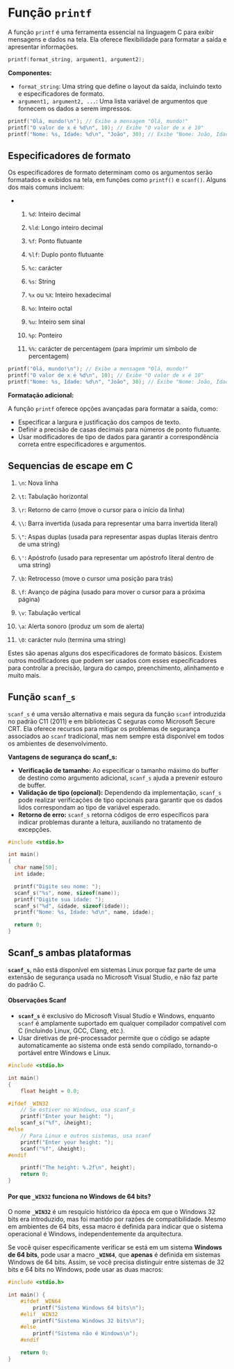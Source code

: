 # Função `printf`

A função `printf` é uma ferramenta essencial na linguagem C para exibir mensagens e dados na tela. Ela oferece flexibilidade para formatar a saída e apresentar informações.

```c
printf(format_string, argument1, argument2);
```

**Componentes:**

- `format_string`: Uma string que define o layout da saída, incluindo texto e especificadores de formato.
- `argument1, argument2, ...`: Uma lista variável de argumentos que fornecem os dados a serem impressos.

```c
printf("Olá, mundo!\n"); // Exibe a mensagem "Olá, mundo!"
printf("O valor de x é %d\n", 10); // Exibe "O valor de x é 10"
printf("Nome: %s, Idade: %d\n", "João", 30); // Exibe "Nome: João, Idade: 30"
```

## Especificadores de formato

Os especificadores de formato determinam como os argumentos serão formatados e exibidos na tela, em funções como `printf()` e `scanf()`. Alguns dos mais comuns incluem:

- 1. `%d`: Inteiro decimal
  
  2. `%ld`: Longo inteiro decimal
  
  3. `%f`: Ponto flutuante
  
  4. `%lf`: Duplo ponto flutuante
  
  5. `%c`: carácter
  
  6. `%s`: String
  
  7. `%x` ou `%X`: Inteiro hexadecimal
  
  8. `%o`: Inteiro octal
  
  9. `%u`: Inteiro sem sinal
  
  10. `%p`: Ponteiro
  
  11. `%%`: carácter de percentagem (para imprimir um símbolo de percentagem)

```c
printf("Olá, mundo!\n"); // Exibe a mensagem "Olá, mundo!"
printf("O valor de x é %d\n", 10); // Exibe "O valor de x é 10"
printf("Nome: %s, Idade: %d\n", "João", 30); // Exibe "Nome: João, Idade: 30"
```

**Formatação adicional:**

A função `printf` oferece opções avançadas para formatar a saída, como:

- Especificar a largura e justificação dos campos de texto.
- Definir a precisão de casas decimais para números de ponto flutuante.
- Usar modificadores de tipo de dados para garantir a correspondência correta entre especificadores e argumentos.

## Sequencias de escape em C

1. `\n`: Nova linha

2. `\t`: Tabulação horizontal

3. `\r`: Retorno de carro (move o cursor para o início da linha)

4. `\\`: Barra invertida (usada para representar uma barra invertida literal)

5. `\"`: Aspas duplas (usada para representar aspas duplas literais dentro de uma string)

6. `\'`: Apóstrofo (usado para representar um apóstrofo literal dentro de uma string)

7. `\b`: Retrocesso (move o cursor uma posição para trás)

8. `\f`: Avanço de página (usado para mover o cursor para a próxima página)

9. `\v`: Tabulação vertical

10. `\a`: Alerta sonoro (produz um som de alerta)

11. `\0`: carácter nulo (termina uma string)

Estes são apenas alguns dos especificadores de formato básicos. Existem outros modificadores que podem ser usados com esses especificadores para controlar a precisão, largura do campo, preenchimento, alinhamento e muito mais.

## Função `scanf_s`

`scanf_s` é uma versão alternativa e mais segura da função `scanf` introduzida no padrão C11 (2011) e em bibliotecas C seguras como Microsoft Secure CRT. Ela oferece recursos para mitigar os problemas de segurança associados ao `scanf` tradicional, mas nem sempre está disponível em todos os ambientes de desenvolvimento.

**Vantagens de segurança do scanf_s:**

- **Verificação de tamanho:** Ao especificar o tamanho máximo do buffer de destino como argumento adicional, `scanf_s` ajuda a prevenir estouro de buffer.
- **Validação de tipo (opcional):** Dependendo da implementação, `scanf_s` pode realizar verificações de tipo opcionais para garantir que os dados lidos correspondam ao tipo de variável esperado.
- **Retorno de erro:** `scanf_s` retorna códigos de erro específicos para indicar problemas durante a leitura, auxiliando no tratamento de excepções.

```c
#include <stdio.h>

int main() 
{
  char name[50];
  int idade;

  printf("Digite seu nome: ");
  scanf_s("%s", nome, sizeof(name));
  printf("Digite sua idade: ");
  scanf_s("%d", &idade, sizeof(idade));
  printf("Nome: %s, Idade: %d\n", name, idade);

  return 0;
}
```

## Scanf_s ambas plataformas

**`scanf_s`**, não está disponível em sistemas Linux porque faz parte de uma extensão de segurança usada no Microsoft Visual Studio, e não faz parte do padrão C.

#### Observações Scanf

- **`scanf_s`** é exclusivo do Microsoft Visual Studio e Windows, enquanto `scanf` é amplamente suportado em qualquer compilador compatível com C (incluindo Linux, GCC, Clang, etc.).
- Usar diretivas de pré-processador permite que o código se adapte automaticamente ao sistema onde está sendo compilado, tornando-o portável entre Windows e Linux.

```c
#include <stdio.h>

int main()
{
    float height = 0.0;

#ifdef _WIN32
    // Se estiver no Windows, usa scanf_s
    printf("Enter your height: ");
    scanf_s("%f", &height);
#else
    // Para Linux e outros sistemas, usa scanf
    printf("Enter your height: ");
    scanf("%f", &height);
#endif

    printf("The height: %.2f\n", height);
    return 0;
}
```

#### Por que **`_WIN32`** funciona no Windows de 64 bits?

O nome **`_WIN32`** é um resquício histórico da época em que o Windows 32 bits era introduzido, mas foi mantido por razões de compatibilidade. Mesmo em ambientes de 64 bits, essa macro é definida para indicar que o sistema operacional é Windows, independentemente da arquitectura.

Se você quiser especificamente verificar se está em um sistema **Windows de 64 bits**, pode usar a macro **`_WIN64`**, que **apenas** é definida em sistemas Windows de 64 bits. Assim, se você precisa distinguir entre sistemas de 32 bits e 64 bits no Windows, pode usar as duas macros:

```c
#include <stdio.h>

int main() {
    #ifdef _WIN64
        printf("Sistema Windows 64 bits\n");
    #elif _WIN32
        printf("Sistema Windows 32 bits\n");
    #else
        printf("Sistema não é Windows\n");
    #endif

    return 0;
}

```
